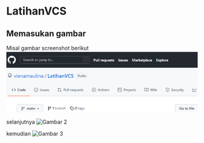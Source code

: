 # LatihanVCS
## Memasukan gambar

Misal gambar screenshot berikut
![Gambar 1](screenshot/satu.png)

selanjutnya
![Gambar 2](ss/1)

kemudian
![Gambar 3](ss/2)
